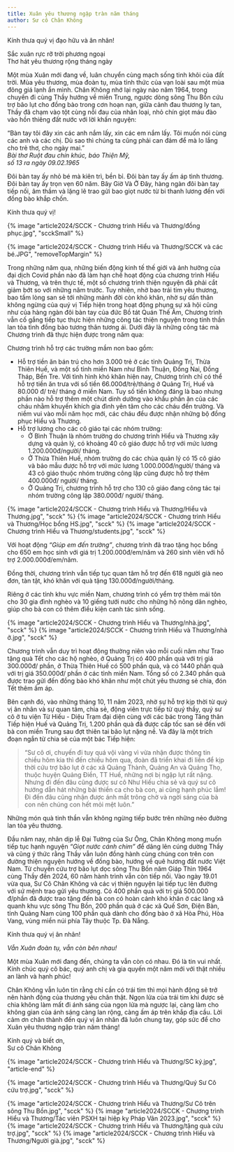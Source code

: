 ```yaml
---
title: Xuân yêu thương ngập tràn năm tháng
author: Sư cô Chân Không
---
```


<p class="noIndent">Kính thưa quý vị đạo hữu và ân nhân!</p>

<div class="verse removeIndentInFollowingElem"><p>Sắc xuân rực rỡ trời phương ngoại<br/>
Thơ hát yêu thương rộng tháng ngày</p></div>

Một mùa Xuân mới đang về, luân chuyển cùng mạch sống tinh khôi của đất trời. Mùa yêu thương, mùa đoàn tụ, mùa tỉnh thức của vạn loài sau một mùa đông giá lạnh ẩn mình. Chân Không nhớ lại ngày nào năm 1964, trong chuyến đi cùng Thầy hướng về miền Trung, ngược dòng sông Thu Bồn cứu trợ bão lụt cho đồng bào trong cơn hoạn nạn, giữa cảnh đau thương ly tan, Thầy đã chạm vào tột cùng nỗi đau của nhân loại, nhỏ chín giọt máu đào vào hồn thiêng đất nước với lời khấn nguyện:

<div class="verse removeIndentInFollowingElem" ><p>“Bàn tay tôi đây xin các anh nắm lấy, xin các em nắm lấy. Tôi muốn nói cùng các anh và các chị. Dù sao thì chúng ta cũng phải can đảm để mà lo lắng cho trẻ thơ, cho ngày mai.”<br/>
<cite>Bài thơ <i>Ruột đau chín khúc</i>, báo Thiện Mỹ,<br/>số 13 ra ngày 09.02.1965</cite></p></div>

Đôi bàn tay ấy nhỏ bé mà kiên trì, bền bỉ. Đôi bàn tay ấy ấm áp tình thương. Đôi bàn tay ấy trọn vẹn 60 năm. Bây Giờ Và Ở Đây, hàng ngàn đôi bàn tay tiếp nối, âm thầm và lặng lẽ trao gửi bao giọt nước từ bi thanh lương đến với đồng bào khắp chốn.

<p class="noIndent">Kính thưa quý vị!</p>

{% image "article2024/SCCK - Chương trình Hiểu và Thương/đồng phục.jpg", "scckSmall" %}

{% image "article2024/SCCK - Chương trình Hiểu và Thương/SCCK và các bé.JPG", "removeTopMargin" %}

Trong những năm qua, những biến động kinh tế thế giới và ảnh hưởng của đại dịch Covid phần nào đã làm hạn chế hoạt động của chương trình Hiểu và Thương, và trên thực tế, một số chương trình thiện nguyện đã phải cắt giảm bớt so với những năm trước. Tuy nhiên, nhờ bao trái tim yêu thương, bao tấm lòng san sẻ tới những mảnh đời còn khó khăn, nhờ sự dấn thân không ngừng của quý vị Tiếp hiện trong hoạt động phụng sự xã hội cũng như của hàng ngàn đôi bàn tay của đức Bồ tát Quán Thế Âm, Chương trình vẫn cố gắng tiếp tục thực hiện những công tác thiện nguyện trong tinh thần lan tỏa tình đồng bào tương thân tương ái. Dưới đây là những công tác mà Chương trình đã thực hiện được trong năm qua:

<p class="noIndent">Chương trình hỗ trợ các trường mầm non bao gồm:</p>

 - Hỗ trợ tiền ăn bán trú cho hơn 3.000 trẻ ở các tỉnh Quảng Trị, Thừa Thiên Huế, và một số tỉnh miền Nam như Bình Thuận, Đồng Nai, Đồng Tháp, Bến Tre. Với tình hình khó khăn hiện nay, Chương trình chỉ có thể hỗ trợ tiền ăn trưa với số tiền 66.000đ/trẻ/tháng ở Quảng Trị, Huế và 80.000 đ/ trẻ/ tháng ở miền Nam. Tuy số tiền không đáng là bao nhưng phần nào hỗ trợ thêm một chút dinh dưỡng vào khẩu phần ăn của các cháu nhằm khuyến khích gia đình yên tâm cho các cháu đến trường. Và niềm vui vào mỗi năm học mới, các cháu đều được nhận những bộ đồng phục Hiểu và Thương.
 - Hỗ trợ lương cho các cô giáo tại các nhóm trường:
   - Ở Bình Thuận là nhóm trường do chương trình Hiểu và Thương xây dựng và quản lý, có khoảng 40 cô giáo được hỗ trợ với mức lương 1.200.000đ/người/ tháng.
   - Ở Thừa Thiên Huế, nhóm trường do các chùa quản lý có 15 cô giáo và bảo mẫu được hỗ trợ với mức lương 1.000.000đ/người/ tháng và 43 cô giáo thuộc nhóm trường công lập cũng được hỗ trợ thêm 400.000đ/ người/ tháng.
   - Ở Quảng Trị, chương trình hỗ trợ cho 130 cô giáo đang công tác tại nhóm trường công lập 380.000đ/ người/ tháng.

<div class="page-break"></div>

{% image "article2024/SCCK - Chương trình Hiểu và Thương/Hiểu và Thương.jpg", "scck" %}
{% image "article2024/SCCK - Chương trình Hiểu và Thương/Học bổng HS.jpg", "scck" %}
{% image "article2024/SCCK - Chương trình Hiểu và Thương/students.jpg", "scck" %}

Với hoạt động *“Giúp em đến trường”*, chương trình đã trao tặng học bổng cho 650 em học sinh với giá trị 1.200.000đ/em/năm và 260 sinh viên với hỗ trợ 2.000.000đ/em/năm.

Đồng thời, chương trình vẫn tiếp tục quan tâm hỗ trợ đến 618 người già neo đơn, tàn tật, khó khăn với quà tặng 130.000đ/người/tháng.

Riêng ở các tỉnh khu vực miền Nam, chương trình có yểm trợ thêm mái tôn cho 30 gia đình nghèo và 10 giếng tưới nước cho những hộ nông dân nghèo, giúp cho bà con có thêm điều kiện canh tác sinh sống.

{% image "article2024/SCCK - Chương trình Hiểu và Thương/nhà.jpg", "scck" %}
{% image "article2024/SCCK - Chương trình Hiểu và Thương/nhà ở.jpg", "scck" %}

Chương trình vẫn duy trì hoạt động thường niên vào mỗi cuối năm như Trao tặng quà Tết cho các hộ nghèo, ở Quảng Trị có 400 phần quà với trị giá 300.000đ/ phần, ở Thừa Thiên Huế có 500 phần quà, và có 1440 phần quà với trị giá 350.000đ/ phần ở các tỉnh miền Nam. Tổng số có 2.340 phần quà được trao gửi đến đồng bào khó khăn như một chút yêu thương sẻ chia, đón Tết thêm ấm áp.

Bên cạnh đó, vào những tháng 10, 11 năm 2023, nhờ sự hỗ trợ kịp thời từ quý vị ân nhân và sự quan tâm, chia sẻ, động viên trực tiếp từ quý thầy, quý sư cô ở tu viện Từ Hiếu - Diệu Trạm đại diện cùng với các bác trong Tăng thân Tiếp hiện Huế và Quảng Trị, 1.200 phần quà đã được cấp tốc san sẻ đến với bà con miền Trung sau đợt thiên tai bão lụt nặng nề. Và đây là một trích đoạn ngắn từ chia sẻ của một bác Tiếp hiện:

> “Sư cô ơi, chuyến đi tuy quá vội vàng vì vừa nhận được thông tin chiều hôm kia thì đến chiều hôm qua, đoàn đã triển khai đi liền để kịp thời cứu trợ bão lụt ở các xã Quảng Thành, Quảng An và Quảng Thọ, thuộc huyện Quảng Điền, TT Huế, những nơi bị ngập lụt rất nặng. Nhưng đi đến đâu cũng được sư cô Như Hiếu chia sẻ và quý sư cô hướng dẫn hát những bài thiền ca cho bà con, ai cũng hạnh phúc lắm! Đi đến đâu cũng nhận được ánh mắt trông chờ và ngời sáng của bà con nên chúng con hết mỏi mệt luôn.”

Những món quà tinh thần vẫn không ngừng tiếp bước trên những nẻo đường lan tỏa yêu thương.

Đầu năm nay, nhân dịp lễ Đại Tường của Sư Ông, Chân Không mong muốn tiếp tục hạnh nguyện *“Giọt nước cánh chim”* để dâng lên cúng dường Thầy và cũng ý thức rằng Thầy vẫn luôn đồng hành cùng chúng con trên con đường thiện nguyện hướng về đồng bào, hướng về quê hương đất nước Việt Nam. Từ chuyến cứu trợ bão lụt dọc sông Thu Bồn năm Giáp Thìn 1964 cùng Thầy đến 2024, 60 năm hành trình vẫn còn tiếp nối. Vào ngày 19.01 vừa qua, Sư Cô Chân Không và các vị thiện nguyện lại tiếp tục lên đường với sứ mệnh trao gửi yêu thương. Có 400 phần quà với trị giá 500.000 đ/phần đã được trao tặng đến bà con có hoàn cảnh khó khăn ở các làng xã quanh khu vực sông Thu Bồn, 200 phần quà ở các xã Quế Sơn, Điện Bàn, tỉnh Quảng Nam cùng 100 phần quà dành cho đồng bào ở xã Hòa Phú, Hòa Vang, vùng miền núi phía Tây thuộc Tp. Đà Nẵng.

<p class="noIndent removeIndentInFollowingElem">Kính thưa quý vị ân nhân!</p>

*Vẫn Xuân đoàn tụ, vẫn còn bên nhau!*

Một mùa Xuân mới đang đến, chúng ta vẫn còn có nhau. Đó là tin vui nhất. Kính chúc quý cô bác, quý anh chị và gia quyến một năm mới với thật nhiều an lành và hạnh phúc!

Chân Không vẫn luôn tin rằng chỉ cần có trái tim thì mọi hành động sẽ trở nên hành động của thương yêu chân thật. Ngọn lửa của trái tim khi được sẻ chia không làm mất đi ánh sáng của ngọn lửa mà ngược lại, càng làm cho không gian của ánh sáng càng lan rộng, càng ấm áp trên khắp địa cầu. Lời cảm ơn chân thành đến quý vị ân nhân đã luôn chung tay, góp sức để cho Xuân yêu thương ngập tràn năm tháng!

<p class="signoff"><span class="signoff-lvl-1">Kính quý và biết ơn,</span><br/>
<span class="signoff-lvl-2">Sư cô Chân Không</span></p>

{% image "article2024/SCCK - Chương trình Hiểu và Thương/SC ký.jpg", "article-end" %}

{% image "article2024/SCCK - Chương trình Hiểu và Thương/Quý Sư Cô cứu trợ.jpg", "scck" %}

<div class="page-break"></div>

{% image "article2024/SCCK - Chương trình Hiểu và Thương/Sư Cô trên sông Thu Bồn.jpg", "scck" %}
{% image "article2024/SCCK - Chương trình Hiểu và Thương/Tác viên PSXH tại hiệp kỵ Pháp Vân 2023.jpg", "scck" %}
{% image "article2024/SCCK - Chương trình Hiểu và Thương/tặng quà cứu trợ.jpg", "scck" %}
{% image "article2024/SCCK - Chương trình Hiểu và Thương/Người già.jpg", "scck" %}